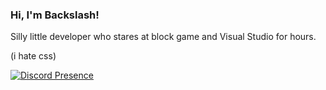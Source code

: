### Hi, I'm Backslash! 
Silly little developer who stares at block game and Visual Studio for hours.

(i hate css)

[![Discord Presence](https://lanyard.cnrad.dev/api/913622894603538432)](https://discord.com/users/913622894603538432)

